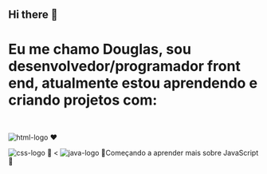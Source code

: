 ## Hi there 👋

# Eu me chamo Douglas, sou desenvolvedor/programador front end, atualmente estou aprendendo e criando projetos com:
<br>

<img src="https://img.shields.io/badge/HTML5-E34F26?style=for-the-badge&logo=html5&logoColor=white" alt="html-logo"> :heart:

<img src="https://img.shields.io/badge/CSS3-1572B6?style=for-the-badge&logo=css3&logoColor=white" alt="css-logo"> :blue_heart:
<
<img src="https://img.shields.io/badge/JavaScript-F7DF1E?style=for-the-badge&logo=javascript&logoColor=black" alt="java-logo"> :yellow_heart:Começando a aprender mais sobre JavaScript :pencil:
